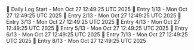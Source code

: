 📅 Daily Log Start - Mon Oct 27 12:49:25 UTC 2025
📌 Entry 1/13 - Mon Oct 27 12:49:25 UTC 2025
📌 Entry 2/13 - Mon Oct 27 12:49:25 UTC 2025
📌 Entry 3/13 - Mon Oct 27 12:49:25 UTC 2025
📌 Entry 4/13 - Mon Oct 27 12:49:25 UTC 2025
📌 Entry 5/13 - Mon Oct 27 12:49:25 UTC 2025
📌 Entry 6/13 - Mon Oct 27 12:49:25 UTC 2025
📌 Entry 7/13 - Mon Oct 27 12:49:25 UTC 2025
📌 Entry 8/13 - Mon Oct 27 12:49:25 UTC 2025

